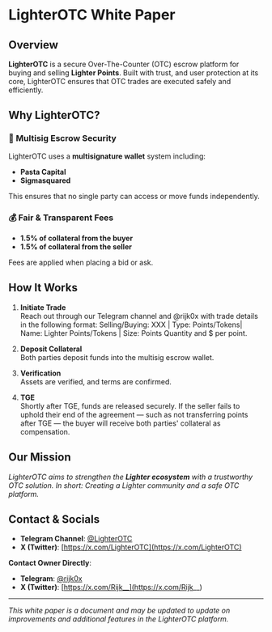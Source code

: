 # LighterOTC White Paper

## Overview
**LighterOTC** is a secure Over-The-Counter (OTC) escrow platform for buying and selling **Lighter Points**. Built with trust, and user protection at its core, LighterOTC ensures that OTC trades are executed safely and efficiently.

## Why LighterOTC?

### 🔐 Multisig Escrow Security
LighterOTC uses a **multisignature wallet** system including:
- **Pasta Capital**
- **Sigmasquared**

This ensures that no single party can access or move funds independently.

### 💰 Fair & Transparent Fees
- **1.5% of collateral from the buyer**
- **1.5% of collateral from the seller**

Fees are applied when placing a bid or ask.

## How It Works

1. **Initiate Trade**  
   Reach out through our Telegram channel and @rijk0x with trade details in the following format: Selling/Buying: XXX | Type: Points/Tokens| Name: Lighter Points/Tokens | Size: Points Quantity and $ per point.

3. **Deposit Collateral**  
   Both parties deposit funds into the multisig escrow wallet.

4. **Verification**  
   Assets are verified, and terms are confirmed.

5. **TGE**  
   Shortly after TGE, funds are released securely. If the seller fails to uphold their end of the agreement — such as not transferring points after TGE — the buyer will receive both parties' collateral as compensation.

## Our Mission
*LighterOTC aims to strengthen the **Lighter ecosystem** with a trustworthy OTC solution. In short: Creating a Lighter community and a safe OTC platform.*

## Contact & Socials

- **Telegram Channel**: [@LighterOTC](https://t.me/LighterOTC)
- **X (Twitter)**: [https://x.com/LighterOTC](https://x.com/LighterOTC)

**Contact Owner Directly**:
- **Telegram**: [@rijk0x](https://t.me/rijk0x)
- **X (Twitter)**: [https://x.com/Rijk__](https://x.com/Rijk__)

---

*This white paper is a document and may be updated to update on improvements and additional features in the LighterOTC platform.*
